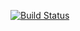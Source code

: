 [![Build Status](https://dev.azure.com/azure341org/gitadd/_apis/build/status%2FRavi-hub-A.webapp?branchName=master)](https://dev.azure.com/azure341org/gitadd/_build/latest?definitionId=48&branchName=master)
